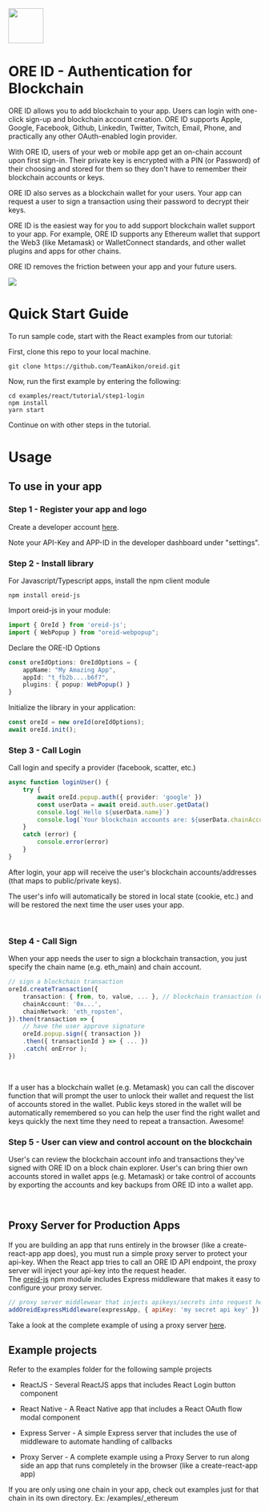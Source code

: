 <img src="https://storage.googleapis.com/oreid-files/partners/oreid-logo.svg" width="70" height="70">

# ORE ID - Authentication for Blockchain



ORE ID allows you to add blockchain to your app. Users can login with one-click sign-up and blockchain account creation. ORE ID supports Apple, Google, Facebook, Github, Linkedin, Twitter, Twitch, Email, Phone, and practically any other OAuth-enabled login provider.

With ORE ID, users of your web or mobile app get an on-chain account upon first sign-in. Their private key is encrypted with a PIN (or Password) of their choosing and stored for them so they don't have to remember their blockchain accounts or keys.

ORE ID also serves as a blockchain wallet for your users. Your app can request a user to sign a transaction using their password to decrypt their keys.

ORE ID is the easiest way for you to add support blockchain wallet support to your app. For example, ORE ID supports any Ethereum wallet that support the Web3 (like Metamask) or WalletConnect standards, and other wallet plugins and apps for other chains.

ORE ID removes the friction between your app and your future users. 

<img src="./docs/images/OREID-GitHub-diagram-01.png">

# Quick Start Guide

To run sample code, start with the React examples from our tutorial:

First, clone this repo to your local machine.
```shell
git clone https://github.com/TeamAikon/oreid.git
```

Now, run the first example by entering the following:
```shell
cd examples/react/tutorial/step1-login
npm install
yarn start
```
    
Continue on with other steps in the tutorial.

# Usage


## To use in your app

### Step 1 - Register your app and logo

Create a developer account [here](https://oreid.io/developer/new-app).

Note your API-Key and APP-ID in the developer dashboard under "settings".

### Step 2 - Install library

For Javascript/Typescript apps, install the npm client module
```shell
npm install oreid-js
```

Import oreid-js in your module:
```typescript
import { OreId } from 'oreid-js';
import { WebPopup } from "oreid-webpopup";
```

Declare the ORE-ID Options
```typescript
const oreIdOptions: OreIdOptions = {
    appName: "My Amazing App",
    appId: "t_fb2b....b6f7",
    plugins: { popup: WebPopup() }
}
```

Initialize the library in your application:
```typescript
const oreId = new oreId(oreIdOptions);
await oreId.init();
```

### Step 3 - Call Login

Call login and specify a provider (facebook, scatter, etc.) 
```typescript
async function loginUser() {
    try {
        await oreId.popup.auth({ provider: 'google' })
        const userData = await oreid.auth.user.getData()
        console.log(`Hello ${userData.name}`)
        console.log(`Your blockchain accounts are: ${userData.chainAccounts}`)
    }
    catch (error) {
        console.error(error)
    }
}
```

 After login, your app will receive the user's blockchain accounts/addresses (that maps to public/private keys).

 
The user's info will automatically be stored in local state (cookie, etc.) and will be restored the next time the user uses your app.

<br>

### Step 4 - Call Sign

When your app needs the user to sign a blockchain transaction, you just specify the chain name (e.g. eth_main) and chain account. 

```typescript
// sign a blockchain transaction
oreId.createTransaction({
    transaction: { from, to, value, ... }, // blockchain transaction (differs by chainNetwork)
    chainAccount: '0x...',
    chainNetwork: 'eth_ropsten',
}).then(transaction => {
    // have the user approve signature
    oreId.popup.sign({ transaction })
    .then({ transactionId } => { ... })
    .catch( onError );
})

```
<br>

If a user has a blockchain wallet (e.g. Metamask) you can call the discover function that will prompt the user to unlock their wallet and request the list of accounts stored in the wallet. Public keys stored in the wallet will be automatically remembered so you can help the user find the right wallet and keys quickly the next time they need to repeat a transaction. Awesome!

### Step 5 - User can view and control account on the blockchain  

User's can review the blockchain account info and transactions they've signed with ORE ID on a block chain explorer. User's can bring thier own accounts stored in wallet apps (e.g. Metamask) or take control of accounts by exporting the accounts and key backups from ORE ID into a wallet app.

<br>

## Proxy Server for Production Apps

If you are building an app that runs entirely in the browser (like a create-react-app app does), you must run a simple proxy server to protect your api-key. When the React app tries to call an ORE ID API endpoint, the proxy server will inject your api-key into the request header.<br>
The [oreid-js](https://www.npmjs.com/package/oreid-js) npm module includes Express middleware that makes it easy to configure your proxy server. 

```javascript
// proxy server middlewear that injects apikeys/secrets into request headers
addOreidExpressMiddleware(expressApp, { apiKey: 'my secret api key' })
```

Take a look at the complete example of using a proxy server [here](https://github.com/TeamAikon/ore-id-docs/tree/master/examples/react/advanced/react-server).

## Example projects

Refer to the examples folder for the following sample projects

- ReactJS - Several ReactJS apps that includes React Login button component

- React Native - A React Native app that includes a React OAuth flow modal component

- Express Server - A simple Express server that includes the use of middleware to automate handling of callbacks
  
- Proxy Server - A complete example using a Proxy Server to run along side an app that runs completely in the browser (like a create-react-app app)

If you are only using one chain in your app, check out examples just for that chain in its own directory. Ex: /examples/_ethereum
